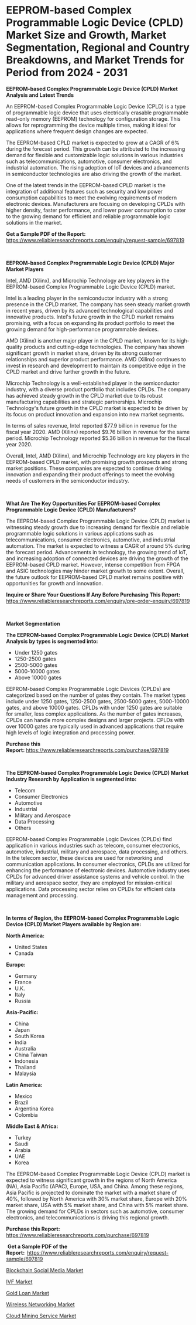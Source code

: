 <p><h1>EEPROM-based Complex Programmable Logic Device (CPLD) Market Size and Growth, Market Segmentation, Regional and Country Breakdowns, and Market Trends for Period from 2024 -  2031</h1></p><p><strong>EEPROM-based Complex Programmable Logic Device (CPLD) Market Analysis and Latest Trends</strong></p>
<p><p>An EEPROM-based Complex Programmable Logic Device (CPLD) is a type of programmable logic device that uses electrically erasable programmable read-only memory (EEPROM) technology for configuration storage. This allows for reprogramming the device multiple times, making it ideal for applications where frequent design changes are expected.</p><p>The EEPROM-based CPLD market is expected to grow at a CAGR of 6% during the forecast period. This growth can be attributed to the increasing demand for flexible and customizable logic solutions in various industries such as telecommunications, automotive, consumer electronics, and industrial automation. The rising adoption of IoT devices and advancements in semiconductor technologies are also driving the growth of the market.</p><p>One of the latest trends in the EEPROM-based CPLD market is the integration of additional features such as security and low power consumption capabilities to meet the evolving requirements of modern electronic devices. Manufacturers are focusing on developing CPLDs with higher density, faster performance, and lower power consumption to cater to the growing demand for efficient and reliable programmable logic solutions in the market.</p></p>
<p><strong>Get a Sample PDF of the Report:&nbsp;</strong> <a href="https://www.reliableresearchreports.com/enquiry/request-sample/697819">https://www.reliableresearchreports.com/enquiry/request-sample/697819</a></p>
<p>&nbsp;</p>
<p><strong>EEPROM-based Complex Programmable Logic Device (CPLD) Major Market Players</strong></p>
<p><p>Intel, AMD (Xilinx), and Microchip Technology are key players in the EEPROM-based Complex Programmable Logic Device (CPLD) market. </p><p>Intel is a leading player in the semiconductor industry with a strong presence in the CPLD market. The company has seen steady market growth in recent years, driven by its advanced technological capabilities and innovative products. Intel's future growth in the CPLD market remains promising, with a focus on expanding its product portfolio to meet the growing demand for high-performance programmable devices.</p><p>AMD (Xilinx) is another major player in the CPLD market, known for its high-quality products and cutting-edge technologies. The company has shown significant growth in market share, driven by its strong customer relationships and superior product performance. AMD (Xilinx) continues to invest in research and development to maintain its competitive edge in the CPLD market and drive further growth in the future.</p><p>Microchip Technology is a well-established player in the semiconductor industry, with a diverse product portfolio that includes CPLDs. The company has achieved steady growth in the CPLD market due to its robust manufacturing capabilities and strategic partnerships. Microchip Technology's future growth in the CPLD market is expected to be driven by its focus on product innovation and expansion into new market segments.</p><p>In terms of sales revenue, Intel reported $77.9 billion in revenue for the fiscal year 2020. AMD (Xilinx) reported $9.76 billion in revenue for the same period. Microchip Technology reported $5.36 billion in revenue for the fiscal year 2020.</p><p>Overall, Intel, AMD (Xilinx), and Microchip Technology are key players in the EEPROM-based CPLD market, with promising growth prospects and strong market positions. These companies are expected to continue driving innovation and expanding their product offerings to meet the evolving needs of customers in the semiconductor industry.</p></p>
<p>&nbsp;</p>
<p><strong>What Are The Key Opportunities For EEPROM-based Complex Programmable Logic Device (CPLD) Manufacturers?</strong></p>
<p><p>The EEPROM-based Complex Programmable Logic Device (CPLD) market is witnessing steady growth due to increasing demand for flexible and reliable programmable logic solutions in various applications such as telecommunications, consumer electronics, automotive, and industrial automation. The market is expected to witness a CAGR of around 5% during the forecast period. Advancements in technology, the growing trend of IoT, and increasing adoption of connected devices are driving the growth of the EEPROM-based CPLD market. However, intense competition from FPGA and ASIC technologies may hinder market growth to some extent. Overall, the future outlook for EEPROM-based CPLD market remains positive with opportunities for growth and innovation.</p></p>
<p><strong>Inquire or Share Your Questions If Any Before Purchasing This Report:</strong> <a href="https://www.reliableresearchreports.com/enquiry/pre-order-enquiry/697819">https://www.reliableresearchreports.com/enquiry/pre-order-enquiry/697819</a></p>
<p>&nbsp;</p>
<p><strong>Market Segmentation</strong></p>
<p><strong>The EEPROM-based Complex Programmable Logic Device (CPLD) Market Analysis by types is segmented into:</strong></p>
<p><ul><li>Under 1250 gates</li><li>1250-2500 gates</li><li>2500-5000 gates</li><li>5000-10000 gates</li><li>Above 10000 gates</li></ul></p>
<p><p>EEPROM-based Complex Programmable Logic Devices (CPLDs) are categorized based on the number of gates they contain. The market types include under 1250 gates, 1250-2500 gates, 2500-5000 gates, 5000-10000 gates, and above 10000 gates. CPLDs with under 1250 gates are suitable for smaller, less complex applications. As the number of gates increases, CPLDs can handle more complex designs and larger projects. CPLDs with over 10000 gates are typically used in advanced applications that require high levels of logic integration and processing power.</p></p>
<p><strong>Purchase this Report:&nbsp;</strong><a href="https://www.reliableresearchreports.com/purchase/697819">https://www.reliableresearchreports.com/purchase/697819</a></p>
<p>&nbsp;</p>
<p><strong>The EEPROM-based Complex Programmable Logic Device (CPLD) Market Industry Research by Application is segmented into:</strong></p>
<p><ul><li>Telecom</li><li>Consumer Electronics</li><li>Automotive</li><li>Industrial</li><li>Military and Aerospace</li><li>Data Processing</li><li>Others</li></ul></p>
<p><p>EEPROM-based Complex Programmable Logic Devices (CPLDs) find application in various industries such as telecom, consumer electronics, automotive, industrial, military and aerospace, data processing, and others. In the telecom sector, these devices are used for networking and communication applications. In consumer electronics, CPLDs are utilized for enhancing the performance of electronic devices. Automotive industry uses CPLDs for advanced driver assistance systems and vehicle control. In the military and aerospace sector, they are employed for mission-critical applications. Data processing sector relies on CPLDs for efficient data management and processing.</p></p>
<p>&nbsp;</p>
<p><strong>In terms of Region, the EEPROM-based Complex Programmable Logic Device (CPLD) Market Players available by Region are:</strong></p>
<p>
    <p> <strong> North America: </strong>
        <ul>
            <li>United States</li>
            <li>Canada</li>
        </ul>
        </p> 
    <p> <strong> Europe: </strong>
        <ul>
            <li>Germany</li>
            <li>France</li>
            <li>U.K.</li>
            <li>Italy</li>
            <li>Russia</li>
        </ul>
        </p> 
    <p> <strong> Asia-Pacific: </strong>
        <ul>
            <li>China</li>
            <li>Japan</li>
            <li>South Korea</li>
            <li>India</li>
            <li>Australia</li>
            <li>China Taiwan</li>
            <li>Indonesia</li>
            <li>Thailand</li>
            <li>Malaysia</li>
        </ul>
        </p> 
    <p> <strong> Latin America: </strong>
        <ul>
            <li>Mexico</li>
            <li>Brazil</li>
            <li>Argentina Korea</li>
            <li>Colombia</li>
        </ul>
        </p> 
    <p> <strong> Middle East & Africa: </strong>
        <ul>
            <li>Turkey</li>
            <li>Saudi</li>
            <li>Arabia</li>
            <li>UAE</li>
            <li>Korea</li>
        </ul>
    </p>
    </p>
<p><p>The EEPROM-based Complex Programmable Logic Device (CPLD) market is expected to witness significant growth in the regions of North America (NA), Asia Pacific (APAC), Europe, USA, and China. Among these regions, Asia Pacific is projected to dominate the market with a market share of 40%, followed by North America with 30% market share, Europe with 20% market share, USA with 5% market share, and China with 5% market share. The growing demand for CPLDs in sectors such as automotive, consumer electronics, and telecommunications is driving this regional growth.</p></p>
<p><strong>Purchase this Report: </strong><a href="https://www.reliableresearchreports.com/purchase/697819">https://www.reliableresearchreports.com/purchase/697819</a></p>
<p>&nbsp;<strong>Get a Sample PDF of the Report:&nbsp;&nbsp;</strong><a href="https://www.reliableresearchreports.com/enquiry/request-sample/697819">https://www.reliableresearchreports.com/enquiry/request-sample/697819</a></p>
<p><strong></strong></p>
<p><p><a href="https://medium.com/p/cb58ea514990/edit">Blockchain Social Media Market</a></p><p><a href="https://medium.com/p/5bdc788fab94/edit">IVF Market</a></p><p><a href="https://medium.com/p/b13f4a62d71e/edit">Gold Loan Market</a></p><p><a href="https://medium.com/p/5d1fdcdd3510/edit">Wireless Networking Market</a></p><p><a href="https://medium.com/p/f559a11ea05c/edit">Cloud Mining Service Market</a></p></p>